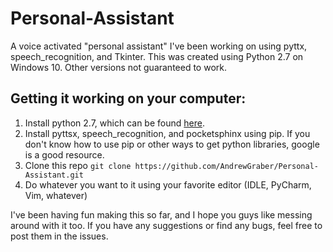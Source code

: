 # Personal-Assistant
A voice activated "personal assistant" I've been working on using pyttx, speech_recognition, and Tkinter. This was created using Python 2.7 on Windows 10. Other versions not guaranteed to work.

## Getting it working on your computer:
1) Install python 2.7, which can be found [here](https://wiki.python.org/moin/BeginnersGuide/Download).
2) Install pyttsx, speech_recognition, and pocketsphinx using pip. If you don't know how to use pip or other ways to get python libraries, google is a good resource.
3) Clone this repo `git clone https://github.com/AndrewGraber/Personal-Assistant.git`
4) Do whatever you want to it using your favorite editor (IDLE, PyCharm, Vim, whatever)

I've been having fun making this so far, and I hope you guys like messing around with it too. If you have any suggestions or find any bugs, feel free to post them in the issues.
